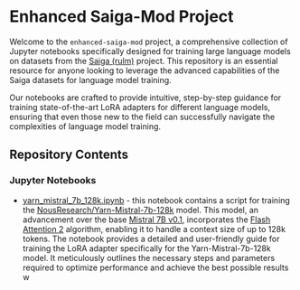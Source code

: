 # Enhanced Saiga-Mod Project

Welcome to the `enhanced-saiga-mod` project, a comprehensive collection of Jupyter notebooks specifically designed for
training large language models on datasets from the [Saiga (rulm)](https://github.com/IlyaGusev/rulm) project. This
repository is an essential resource for anyone looking to leverage the advanced capabilities of the Saiga datasets for
language model training.

Our notebooks are crafted to provide intuitive, step-by-step guidance for training state-of-the-art LoRA adapters for
different language models, ensuring that even those new to the field can successfully navigate the complexities of
language model training.

## Repository Contents

### Jupyter Notebooks

* [yarn_mistral_7b_128k.ipynb](./yarn_mistral_7b_128k.ipynb) - this notebook contains a script for training the
  [NousResearch/Yarn-Mistral-7b-128k](https://huggingface.co/NousResearch/Yarn-Mistral-7b-128k) model. This model, an
  advancement over the base [Mistral 7B v0.1](https://huggingface.co/mistralai/Mistral-7B-v0.1), incorporates
  the [Flash Attention 2](https://github.com/Dao-AILab/flash-attention) algorithm, enabling it to handle a
  context size of up to 128k tokens. The notebook provides a detailed and user-friendly guide for training the LoRA
  adapter specifically for the Yarn-Mistral-7b-128k model. It meticulously outlines the necessary steps and parameters
  required to optimize performance and achieve the best possible results w